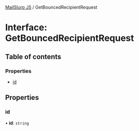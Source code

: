 [MailSlurp JS](../README.md) / GetBouncedRecipientRequest

# Interface: GetBouncedRecipientRequest

## Table of contents

### Properties

- [id](GetBouncedRecipientRequest.md#id)

## Properties

### id

• **id**: `string`
